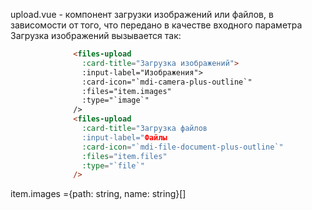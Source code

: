 upload.vue - компонент загрузки изображений или файлов, в зависомости от того, что передано в качестве входного параметра
Загрузка изображений вызывается так:
```html
              <files-upload
                :card-title="Загрузка изображений">
                :input-label="Изображения">
                :card-icon="`mdi-camera-plus-outline`"
                :files="item.images"
                :type="`image`"
              />
              <files-upload
                :card-title="Загрузка файлов
                :input-label="Файлы
                :card-icon="`mdi-file-document-plus-outline`"
                :files="item.files"
                :type="`file`"
              />
```
  item.images ={path: string, name: string}[]
